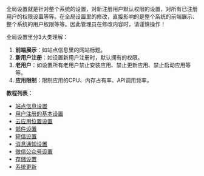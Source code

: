 

全局设置就是针对整个系统的设置，对新注册用户默认权限的设置，对所有已注册用户的权限设置等等。在全局设置里的修改，直接影响的是整个系统的前端展示、整个系统的用户权限等等。因此管理员在修改内容时，请谨慎操作！

全局设置里分3大类理解：
1. **前端展示**：如站点信息里的网站标题。
2. **新用户注册**：如设置新用户注册时，默认拥有的权限。
3. **老用户**：如设置所有老用户禁止安装应用、禁止更新应用、禁止启动应用等等。
4. **应用限制**：限制应用的CPU、内存占有率、API调用频率。

 
**教程列表：** 
* [站点信息设置](站点信息设置.md)
* [用户注册的基本设置](用户注册的基本设置.md)
* [云应用位置设置](云应用位置设置.md)
* [邮件设置](邮件设置.md)
* [短信设置](短信设置.md)
* [消息通知设置](消息通知设置.md)
* [微信公众号设置](微信公众号设置.md)
* [存储设置](七牛云设置.md)
* [系统更新](系统更新.md)






